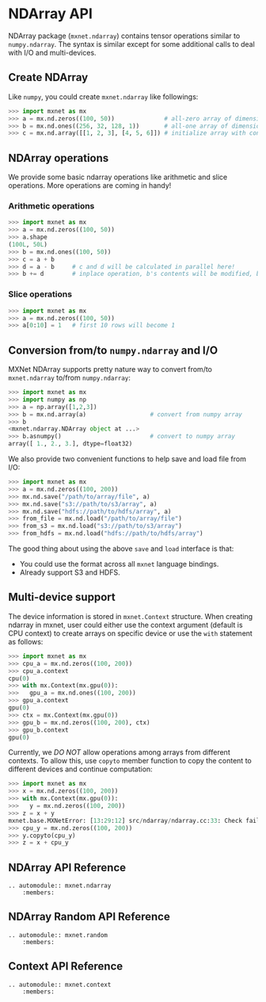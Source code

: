 NDArray API
===========

NDArray package (`mxnet.ndarray`) contains tensor operations similar to `numpy.ndarray`. The syntax is similar except for some additional calls to deal with I/O and multi-devices.

Create NDArray
--------------
Like `numpy`, you could create `mxnet.ndarray` like followings:
```python
>>> import mxnet as mx
>>> a = mx.nd.zeros((100, 50))              # all-zero array of dimension 100x50
>>> b = mx.nd.ones((256, 32, 128, 1))       # all-one array of dimension 256x32x128x1
>>> c = mx.nd.array([[1, 2, 3], [4, 5, 6]]) # initialize array with contents
```

NDArray operations
-------------------
We provide some basic ndarray operations like arithmetic and slice operations. More operations are coming in handy!

### Arithmetic operations
```python
>>> import mxnet as mx
>>> a = mx.nd.zeros((100, 50))
>>> a.shape
(100L, 50L)
>>> b = mx.nd.ones((100, 50))
>>> c = a + b
>>> d = a - b     # c and d will be calculated in parallel here!
>>> b += d        # inplace operation, b's contents will be modified, but c and d won't be affected.
```

### Slice operations
```python
>>> import mxnet as mx
>>> a = mx.nd.zeros((100, 50))
>>> a[0:10] = 1   # first 10 rows will become 1
```

Conversion from/to `numpy.ndarray` and I/O
--------------------------------
MXNet NDArray supports pretty nature way to convert from/to `mxnet.ndarray` to/from `numpy.ndarray`:
```python
>>> import mxnet as mx
>>> import numpy as np
>>> a = np.array([1,2,3])
>>> b = mx.nd.array(a)                  # convert from numpy array
>>> b
<mxnet.ndarray.NDArray object at ...>
>>> b.asnumpy()                         # convert to numpy array
array([ 1., 2., 3.], dtype=float32)
```

We also provide two convenient functions to help save and load file from I/O:
```python
>>> import mxnet as mx
>>> a = mx.nd.zeros((100, 200))
>>> mx.nd.save("/path/to/array/file", a)
>>> mx.nd.save("s3://path/to/s3/array", a)
>>> mx.nd.save("hdfs://path/to/hdfs/array", a)
>>> from_file = mx.nd.load("/path/to/array/file")
>>> from_s3 = mx.nd.load("s3://path/to/s3/array")
>>> from_hdfs = mx.nd.load("hdfs://path/to/hdfs/array")
```
The good thing about using the above `save` and `load` interface is that:
- You could use the format across all `mxnet` language bindings.
- Already support S3 and HDFS.

Multi-device support
-------------------
The device information is stored in `mxnet.Context` structure. When creating ndarray in mxnet, user could either use the context argument (default is CPU context) to create arrays on specific device or use the `with` statement as follows:
```python
>>> import mxnet as mx
>>> cpu_a = mx.nd.zeros((100, 200))
>>> cpu_a.context
cpu(0)
>>> with mx.Context(mx.gpu(0)):
>>>   gpu_a = mx.nd.ones((100, 200))
>>> gpu_a.context
gpu(0)
>>> ctx = mx.Context(mx.gpu(0))
>>> gpu_b = mx.nd.zeros((100, 200), ctx)
>>> gpu_b.context
gpu(0)
```

Currently, we *DO NOT* allow operations among arrays from different contexts. To allow this, use `copyto` member function to copy the content to different devices and continue computation:
```python
>>> import mxnet as mx
>>> x = mx.nd.zeros((100, 200))
>>> with mx.Context(mx.gpu(0)):
>>>   y = mx.nd.zeros((100, 200))
>>> z = x + y
mxnet.base.MXNetError: [13:29:12] src/ndarray/ndarray.cc:33: Check failed: lhs.ctx() == rhs.ctx() operands context mismatch
>>> cpu_y = mx.nd.zeros((100, 200))
>>> y.copyto(cpu_y)
>>> z = x + cpu_y
```

NDArray API Reference
---------------------

```eval_rst
.. automodule:: mxnet.ndarray
    :members:
```

NDArray Random API Reference
----------------------------

```eval_rst
.. automodule:: mxnet.random
    :members:
```


Context API Reference
---------------------

```eval_rst
.. automodule:: mxnet.context
    :members:
```
